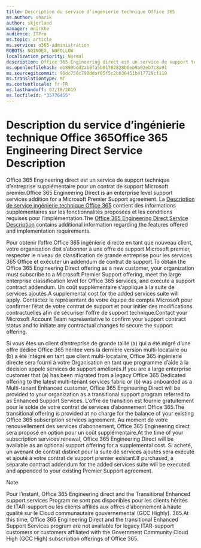 ```yaml
---
title: Description du service d’ingénierie technique Office 365
ms.author: sharik
author: skjerland
manager: mnirkhe
audience: ITPro
ms.topic: article
ms.service: o365-administration
ROBOTS: NOINDEX, NOFOLLOW
localization_priority: Normal
description: Office 365 Engineering direct est un service de support technique d’entreprise supplémentaire pour un contrat de support Microsoft premier. La description de service ingénierie technique Office 365 contient des informations supplémentaires sur les fonctionnalités proposées et les conditions requises pour l’implémentation.
ms.openlocfilehash: eb890bdd2ab0fa5b01702828b0eb9a02eb7c8a91
ms.sourcegitcommit: 96dc758c790ddaf05f5c2b836451b417729cf119
ms.translationtype: MT
ms.contentlocale: fr-FR
ms.lasthandoff: 07/18/2019
ms.locfileid: "35776455"
---
```

# <a name="office-365-engineering-direct-service-description"></a><span data-ttu-id="7468e-104">Description du service d’ingénierie technique Office 365</span><span class="sxs-lookup"><span data-stu-id="7468e-104">Office 365 Engineering Direct Service Description</span></span>

<span data-ttu-id="7468e-105">Office 365 Engineering direct est un service de support technique d’entreprise supplémentaire pour un contrat de support Microsoft premier.</span><span class="sxs-lookup"><span data-stu-id="7468e-105">Office 365 Engineering Direct is an enterprise level support services addition for a Microsoft Premier Support agreement.</span></span> <span data-ttu-id="7468e-106">La [Description de service ingénierie technique Office 365](https://github.com/MicrosoftDocs/OfficeDocs-O365ServiceDescriptions/blob/master/Office%20365%20Engineering%20Direct%20-%20Svc%20Desc%20(25mar2019).pdf) contient des informations supplémentaires sur les fonctionnalités proposées et les conditions requises pour l’implémentation.</span><span class="sxs-lookup"><span data-stu-id="7468e-106">The [Office 365 Engineering Direct Service Description](https://github.com/MicrosoftDocs/OfficeDocs-O365ServiceDescriptions/blob/master/Office%20365%20Engineering%20Direct%20-%20Svc%20Desc%20(25mar2019).pdf) contains additional information regarding the features offered and implementation requirements.</span></span>

<span data-ttu-id="7468e-107">Pour obtenir l’offre Office 365 ingénierie directe en tant que nouveau client, votre organisation doit s’abonner à une offre de support Microsoft premier, respecter le niveau de classification de grande entreprise pour les services 365 Office et exécuter un addendum de contrat de support.</span><span class="sxs-lookup"><span data-stu-id="7468e-107">To obtain the Office 365 Engineering Direct offering as a new customer, your organization must subscribe to a Microsoft Premier Support offering, meet the large enterprise classification level for Office 365 services, and execute a support contract addendum.</span></span> <span data-ttu-id="7468e-108">Un coût supplémentaire s’applique à la suite de services ajoutés.</span><span class="sxs-lookup"><span data-stu-id="7468e-108">A supplemental cost for the added services suite will apply.</span></span> <span data-ttu-id="7468e-109">Contactez le représentant de votre équipe de compte Microsoft pour confirmer l’état de votre contrat de support et pour initier des modifications contractuelles afin de sécuriser l’offre de support technique.</span><span class="sxs-lookup"><span data-stu-id="7468e-109">Contact your Microsoft Account Team representative to confirm your support contract status and to initiate any contractual changes to secure the support offering.</span></span> 

<span data-ttu-id="7468e-110">Si vous êtes un client d’entreprise de grande taille (a) qui a été migré d’une offre dédiée Office 365 héritée vers la dernière version multi-locataire ou (b) a été intégré en tant que client multi-locataire, Office 365 ingénierie directe sera fourni à votre Organisation en tant que programme d’aide à la décision appelé services de support améliorés.</span><span class="sxs-lookup"><span data-stu-id="7468e-110">If you are a large enterprise customer that (a) has been migrated from a legacy Office 365 Dedicated offering to the latest multi-tenant services fabric or (b) was onboarded as a Multi-tenant Enhanced customer, Office 365 Engineering Direct will be provided to your organization as a transitional support program referred to as Enhanced Support Services.</span></span> <span data-ttu-id="7468e-111">L’offre de transition est fournie gratuitement pour le solde de votre contrat de services d’abonnement Office 365.</span><span class="sxs-lookup"><span data-stu-id="7468e-111">The transitional offering is provided at no charge for the balance of your existing Office 365 subscription services agreement.</span></span> <span data-ttu-id="7468e-112">Au moment de votre renouvellement des services d’abonnement, Office 365 Engineering direct sera proposé en option pour un coût supplémentaire.</span><span class="sxs-lookup"><span data-stu-id="7468e-112">At the time of your subscription services renewal, Office 365 Engineering Direct will be available as an optional support offering for a supplemental cost.</span></span> <span data-ttu-id="7468e-113">Si acheté, un avenant de contrat distinct pour la suite de services ajoutés sera exécuté et ajouté à votre contrat de support premier existant.</span><span class="sxs-lookup"><span data-stu-id="7468e-113">If purchased, a separate contract addendum for the added services suite will be executed and appended to your existing Premier Support agreement.</span></span>

> [!NOTE]
> <span data-ttu-id="7468e-114">Pour l’instant, Office 365 Engineering direct and the Transitional Enhanced support services Program ne sont pas disponibles pour les clients hérités de ITAR-support ou les clients affiliés aux offres d’abonnement à haute qualité sur le Cloud communautaire gouvernemental (GCC Highly). 365.</span><span class="sxs-lookup"><span data-stu-id="7468e-114">At this time, Office 365 Engineering Direct and the transitional Enhanced Support Services program are not available for legacy ITAR-support customers or customers affiliated with the Government Community Cloud High (GCC High) subscription offerings of Office 365.</span></span>
